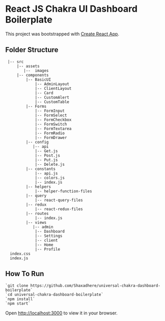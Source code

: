 # React JS Chakra UI Dashboard Boilerplate

This project was bootstrapped with [Create React App](https://github.com/facebook/create-react-app).

## Folder Structure
```
 |-- src
     |-- assets
        |--  images
     |-- components
         |-- BasicUI
             |-- AdminLayout
             |-- ClientLayout
             |-- Card
             |-- CustomAlert
             |-- CustomTable
         |-- Forms
             |-- FormInput
             |-- FormSelect
             |-- FormCheckbox
             |-- FormSwitch
             |-- FormTextarea
             |-- FormRadio
             |-- FormDrawer
         |-- config
            |-- api
             |-- Get.js
             |-- Post.js
             |-- Put.js
             |-- Delete.js
         |-- constants
             |-- api.js
             |-- colors.js
             |-- index.js
         |-- helpers
             |-- helper-function-files
         |-- query
             |-- react-query-files
         |-- redux
             |-- react-redux-files
         |-- routes
             |-- index.js
         |-- views
            |-- admin
             |-- Dashboard
             |-- Settings
             |-- client
             |-- Home
             |-- Profile
  index.css
  index.js
```

## How To Run
```
`git clone https://github.com/Shaxadhere/universal-chakra-dashboard-boilerplate`
`cd universal-chakra-dashboard-boilerplate`
`npm install`
`npm start`
```

Open [http://localhost:3000](http://localhost:3000) to view it in your browser.


